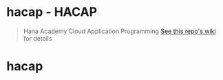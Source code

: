 # hacap - HACAP
> Hana Academy Cloud Application Programming
[See this repo's wiki](https://github.com/andrewlunde/hacap/wiki/HACAP-Docs-:-Seidor) for details
# hacap
